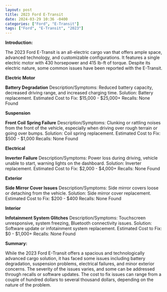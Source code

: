 ```yaml
---
layout: post
title: 2023 Ford E-Transit
date: 2024-03-29 10:36 -0400
categories: ["Ford", "E-Transit"]
tags: ["Ford", "E-Transit", "2023"]
---
```

**Introduction:**

The 2023 Ford E-Transit is an all-electric cargo van that offers ample space, advanced technology, and customizable configurations. It features a single electric motor with 430 horsepower and 415 lb-ft of torque. Despite its electric nature, some common issues have been reported with the E-Transit.

**Electric Motor**

**Battery Degradation**
Description/Symptoms: Reduced battery capacity, decreased driving range, and increased charging time.
Solution: Battery replacement.
Estimated Cost to Fix: $15,000 - $25,000+
Recalls: None Found

**Suspension**

**Front Coil Spring Failure**
Description/Symptoms: Clunking or rattling noises from the front of the vehicle, especially when driving over rough terrain or going over bumps.
Solution: Coil spring replacement.
Estimated Cost to Fix: $500 - $1,000
Recalls: None Found

**Electrical**

**Inverter Failure**
Description/Symptoms: Power loss during driving, vehicle unable to start, warning lights on the dashboard.
Solution: Inverter replacement.
Estimated Cost to Fix: $2,000 - $4,000+
Recalls: None Found

**Exterior**

**Side Mirror Cover Issues**
Description/Symptoms: Side mirror covers loose or detaching from the vehicle.
Solution: Side mirror cover replacement.
Estimated Cost to Fix: $200 - $400
Recalls: None Found

**Interior**

**Infotainment System Glitches**
Description/Symptoms: Touchscreen unresponsive, system freezing, Bluetooth connectivity issues.
Solution: Software update or infotainment system replacement.
Estimated Cost to Fix: $0 - $1,000+
Recalls: None Found

**Summary:**

While the 2023 Ford E-Transit offers a spacious and technologically advanced cargo solution, it has faced some issues including battery degradation, suspension problems, electrical failures, and minor exterior concerns. The severity of the issues varies, and some can be addressed through recalls or software updates. The cost to fix issues can range from a couple of hundred dollars to several thousand dollars, depending on the nature of the problem.
